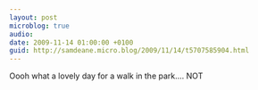 ```yaml
---
layout: post
microblog: true
audio: 
date: 2009-11-14 01:00:00 +0100
guid: http://samdeane.micro.blog/2009/11/14/t5707585904.html
---
```

Oooh what a lovely day for a walk in the park.... NOT
